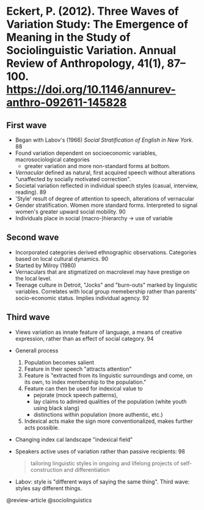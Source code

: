 # Eckert, P. (2012). Three Waves of Variation Study: The Emergence of Meaning in the Study of Sociolinguistic Variation. Annual Review of Anthropology, 41(1), 87–100. https://doi.org/10.1146/annurev-anthro-092611-145828

## First wave

- Began with Labov's (1966) *Social Stratification of English in New York*. 88
- Found variation dependent on socioeconomic variables, macrosociological categories
  - greater variation and more non-standard forms at bottom.
- *Vernacular* defined as natural, first acquired  speech without alterations "unaffected by socially motivated correction".
- Societal variation reflected in individual speech styles (casual, interview, reading). 89
- 'Style' result of degree of attention to speech, alterations of vernacular
- Gender stratification. Women more standard forms. Interpreted to signal women's greater upward social mobility. 90
- Individuals place in social (macro-)hierarchy -> use of variable

## Second wave

- Incorporated categories derived ethnographic observations. Categories based on local cultural dynamics. 90
- Started by Milroy (1980)
- Vernaculars that are stigmatized on macrolevel may have prestige on the local level.
- Teenage culture in Detroit, "Jocks" and "burn-outs" marked by linguistic variables. Correlates with local group memebership rather than parents' socio-economic status. Implies individual agency. 92 

## Third wave

- Views variation as innate feature of language, a means of creative expression, rather than as effect of social category. 94

- Generall process
  1. Population becomes salient
  2. Feature in their speech "attracts attention"
  3. Feature is "extracted from its linguistic surroundings and come, on its own, to index membership to the population."
  4. Feature can then be used for indexical value to
     - pejorate (mock speech patterns),
     - lay claims to admired qualities of the population (white youth using black slang)
     - distinctions within population (more authentic, etc.)
  5. Indexical acts make the sign more conventionalized, makes further acts possible.
- Changing index cal landscape "indexical field"
- Speakers active uses of variation rather than passive recipients: 98

  > tailoring linguistic styles in ongoing and lifelong projects of self-construction and differentiation 

- Labov: style is "different ways of saying the same thing". Third wave: styles say different things.

@review-article
@sociolinguistics
